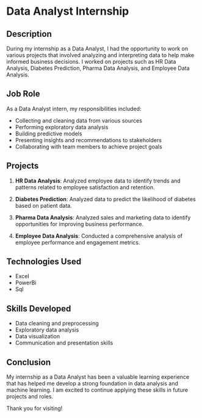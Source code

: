 # Data Analyst Internship

## Description
During my internship as a Data Analyst, I had the opportunity to work on various projects that involved analyzing and interpreting data to help make informed business decisions. I worked on projects such as HR Data Analysis, Diabetes Prediction, Pharma Data Analysis, and Employee Data Analysis.

## Job Role
As a Data Analyst intern, my responsibilities included:
- Collecting and cleaning data from various sources
- Performing exploratory data analysis
- Building predictive models
- Presenting insights and recommendations to stakeholders
- Collaborating with team members to achieve project goals

## Projects
1. **HR Data Analysis**: Analyzed employee data to identify trends and patterns related to employee satisfaction and retention.


3. **Diabetes Prediction**: Analyzed data to predict the likelihood of diabetes based on patient data.

   
5. **Pharma Data Analysis**: Analyzed sales and marketing data to identify opportunities for improving business performance.

   
7. **Employee Data Analysis**: Conducted a comprehensive analysis of employee performance and engagement metrics.
  

## Technologies Used
- Excel
- PowerBi
- Sql
 
## Skills Developed
- Data cleaning and preprocessing
- Exploratory data analysis
- Data visualization
- Communication and presentation skills

## Conclusion
My internship as a Data Analyst has been a valuable learning experience that has helped me develop a strong foundation in data analysis and machine learning. I am excited to continue applying these skills in future projects and roles.


Thank you for visiting!

